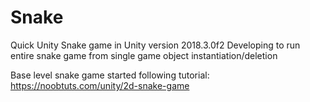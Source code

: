 # Snake
Quick Unity Snake game in Unity version 2018.3.0f2
Developing to run entire snake game from single game object instantiation/deletion

Base level snake game started following tutorial: https://noobtuts.com/unity/2d-snake-game